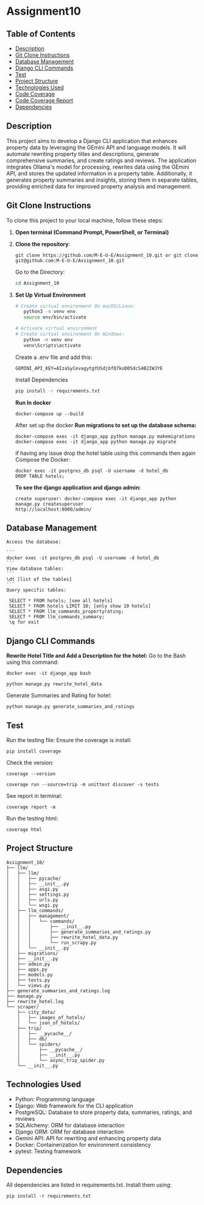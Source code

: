 # Assignment10


## Table of Contents
- [Description](#description)
- [Git Clone Instructions](#git-clone-instructions)
- [Database Management](#database_management)
- [Django CLI Commands](#django_cli_commands)
- [Test](#test)
- [Project Structure](#project-structure)
- [Technologies Used](#technologies-used)
- [Code Coverage](#code_coverage)
- [Code Coverage Report](#code_coverage_report)
- [Dependencies](#dependencies)



## Description
This project aims to develop a Django CLI application that enhances property data by leveraging the GEmini API and language models. It will automate rewriting property titles and descriptions, generate comprehensive summaries, and create ratings and reviews. The application integrates Ollama's model for processing, rewrites data using the GEmini API, and stores the updated information in a property table. Additionally, it generates property summaries and insights, storing them in separate tables, providing enriched data for improved property analysis and management.

## Git Clone Instructions

To clone this project to your local machine, follow these steps:

1. **Open terminal (Command Prompt, PowerShell, or Terminal)**

2. **Clone the repository**:
   
   ```git clone https://github.com/M-E-U-E/Assignment_10.git or git clone git@github.com:M-E-U-E/Assignment_10.git```
   
    Go to the Directory:
    ```bash
    cd Assignment_10
    ```
4. **Set Up Virtual Environment**
   
    ```bash
    # Create virtual environment On macOS/Linux:
       python3 -m venv env
       source env/bin/activate

    # Activate virtual environment
    # Create virtual environment On Windows:
       python -m venv env
       venv\Scripts\activate
    ```
    Create a .env file and add this:
    ```
    GEMINI_API_KEY=AIzaSyCevagytgYUSdjbfQ7koD05dcS4B2IWJYE
    ```
    Install Dependencies
    ```bash
    pip install -r requirements.txt
    ```
    **Run In docker**
    ```
    docker-compose up --build
    ```
    After set up the docker
    **Run migrations to set up the database schema:**
    ```
    docker-compose exec -it django_app python manage.py makemigrations
    docker-compose exec -it django_app python manage.py migrate
    ```
    if having any issue
    drop the hotel table using this commands then again Compose the Docker:
    ```
    docker exec -it postgres_db psql -U username -d hotel_db
    DROP TABLE hotels;
    ```
    **To see the django application and django admin:**
    ```
    create superuser: docker-compose exec -it django_app python manage.py createsuperuser
    http://localhost:8000/admin/
    ```
## Database Management
    Access the database:

    ```
    docker exec -it postgres_db psql -U username -d hotel_db
    ```
    View database tables:
    ```
    \dt [list of the tables]
    ```
    Query specific tables:
   ```
    SELECT * FROM hotels; [see all hotels]
    SELECT * FROM hotels LIMIT 10; [only show 10 hotels]
    SELECT * FROM llm_commands_propertyrating;
    SELECT * FROM llm_commands_summary;
    \q for exit
   ```

   


## Django CLI Commands
**Rewrite Hotel Title and Add a Description for the hotel:**
Go to the Bash using this command:
```
docker exec -it django_app bash
```
```
python manage.py rewrite_hotel_data
```
Generate Summaries and Rating for hotel:
```
python manage.py generate_summaries_and_ratings
```

## Test
  Run the testing file:
  Ensure the coverage is install:
   ```
   pip install coverage
   ```
   Check the version:
   ```
   coverage --version
   ```

   ```
   coverage run --source=trip -m unittest discover -s tests
   ```
  See report in terminal:
   ```
   coverage report -m
   ```
  Run the testing html:
   ```
   coverage html
   ```
 
    

## Project Structure
```
Assignment_10/
├── llm/
│   ├── llm/
│   │   ├── pycache/
│   │   ├── __init__.py
│   │   ├── asgi.py
│   │   ├── settings.py
│   │   ├── urls.py
│   │   └── wsgi.py
│   ├── llm_commands/
│   │   ├── management/
│   │   │   └── commands/
│   │   │       ├── __init__.py
│   │   │       ├── generate_summaries_and_ratings.py
│   │   │       ├── rewrite_hotel_data.py
│   │   │       └── run_scrapy.py
│   │   └── __init__.py
│   ├── migrations/
│   ├── __init__.py
│   ├── admin.py
│   ├── apps.py
│   ├── models.py
│   ├── tests.py
│   └── views.py
├── generate_summaries_and_ratings.log
├── manage.py
├── rewrite_hotel.log
└── scraper/
    ├── city_data/
    │   ├── images_of_hotels/
    │   └── json_of_hotels/
    ├── trip/
    │   ├── __pycache__/
    │   ├── db/
    │   └── spiders/
    │       ├── __pycache__/
    │       ├── __init__.py
    │       └── async_trip_spider.py
    └── __init__.py

```
## Technologies Used

- Python: Programming language
- Django: Web framework for the CLI application
- PostgreSQL: Database to store property data, summaries, ratings, and reviews
- SQLAlchemy: ORM for database interaction
- Django ORM: ORM for database interaction
- Gemini API: API for rewriting and enhancing property data
- Docker: Containerization for environment consistency
- pytest: Testing framework


  
 ## Dependencies
  All dependencies are listed in requirements.txt. Install them using:

    pip install -r requirements.txt



